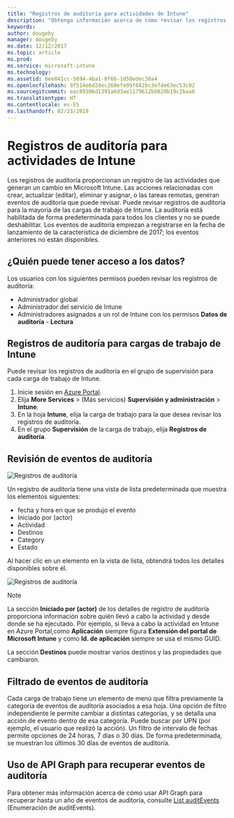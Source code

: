 ```yaml
---
title: "Registros de auditoría para actividades de Intune"
description: "Obtenga información acerca de cómo revisar los registros de auditoría que registran las actividades de Intune."
keywords: 
author: dougeby
manager: dougeby
ms.date: 12/12/2017
ms.topic: article
ms.prod: 
ms.service: microsoft-intune
ms.technology: 
ms.assetid: 6ee841cc-5694-4ba1-8f66-1d58edec30a4
ms.openlocfilehash: 9f514e6d2dec268efe99f682bc3ef4e63ec53c02
ms.sourcegitcommit: eac89306d1391a6d3ae1179612b0820b19c2baa6
ms.translationtype: HT
ms.contentlocale: es-ES
ms.lasthandoff: 02/23/2018
---
```

# <a name="audit-logs-for-intune-activities"></a>Registros de auditoría para actividades de Intune
Los registros de auditoría proporcionan un registro de las actividades que generan un cambio en Microsoft Intune. Las acciones relacionadas con crear, actualizar (editar), eliminar y asignar, o las tareas remotas, generan eventos de auditoría que puede revisar. Puede revisar registros de auditoría para la mayoría de las cargas de trabajo de Intune. La auditoría está habilitada de forma predeterminada para todos los clientes y no se puede deshabilitar. Los eventos de auditoría empiezan a registrarse en la fecha de lanzamiento de la característica de diciembre de 2017; los eventos anteriores no están disponibles.

## <a name="who-can-access-the-data"></a>¿Quién puede tener acceso a los datos?
Los usuarios con los siguientes permisos pueden revisar los registros de auditoría:
- Administrador global
- Administrador del servicio de Intune
- Administradores asignados a un rol de Intune con los permisos **Datos de auditoría** - **Lectura**

## <a name="audit-logs-for-intune-workloads"></a>Registros de auditoría para cargas de trabajo de Intune
Puede revisar los registros de auditoría en el grupo de supervisión para cada carga de trabajo de Intune.  
1. Inicie sesión en [Azure Portal](https://portal.azure.com).
2. Elija **More Services** >  (Más servicios) **Supervisión y administración** > **Intune**.
3. En la hoja **Intune**, elija la carga de trabajo para la que desea revisar los registros de auditoría.
4. En el grupo **Supervisión** de la carga de trabajo, elija **Registros de auditoría**.

## <a name="review-audit-events"></a>Revisión de eventos de auditoría
![Registros de auditoría](./media/monitor-audit-logs.png "Registros de auditoría")

Un registro de auditoría tiene una vista de lista predeterminada que muestra los elementos siguientes:    

- fecha y hora en que se produjo el evento
- Iniciado por (actor)
- Actividad
- Destinos
- Category
- Estado

Al hacer clic en un elemento en la vista de lista, obtendrá todos los detalles disponibles sobre él.

![Registros de auditoría](./media/monitor-audit-log-detail.png "Registros de auditoría")

> [!Note]    
> La sección **Iniciado por (actor)** de los detalles de registro de auditoría proporciona información sobre quién llevó a cabo la actividad y desde donde se ha ejecutado. Por ejemplo, si lleva a cabo la actividad en Intune en Azure Portal,como **Aplicación** siempre figura **Extensión del portal de Microsoft Intune** y como **Id. de aplicación** siempre se usa el mismo GUID. 
>    
> La sección **Destinos** puede mostrar varios destinos y las propiedades que cambiaron.  


## <a name="filter-audit-events"></a>Filtrado de eventos de auditoría
Cada carga de trabajo tiene un elemento de menú que filtra previamente la categoría de eventos de auditoría asociados a esa hoja. Una opción de filtro independiente le permite cambiar a distintas categorías, y se detalla una acción de evento dentro de esa categoría. Puede buscar por UPN (por ejemplo, el usuario que realizó la acción). Un filtro de intervalo de fechas permite opciones de 24 horas, 7 días o 30 días. De forma predeterminada, se muestran los últimos 30 días de eventos de auditoría.

## <a name="use-graph-api-to-retrieve-audit-events"></a>Uso de API Graph para recuperar eventos de auditoría
Para obtener más información acerca de cómo usar API Graph para recuperar hasta un año de eventos de auditoría, consulte [List auditEvents](https://developer.microsoft.com/en-us/graph/docs/api-reference/beta/api/intune_auditing_auditevent_list) (Enumeración de auditEvents).
